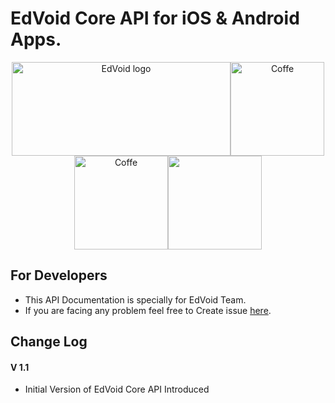 # EdVoid Core API for iOS & Android Apps.
<div align="center">
  <img alt="EdVoid logo" src="https://edvoid.com/wp-content/uploads/2018/12/Screen-Shot-2018-12-26-at-6.46.24-PM.png" width="350px" height="150"><img alt="Coffe" src="http://mgsoftware.ca/wp-content/uploads/2018/10/kisspng-web-development-mobile-app-development-web-applica-5af5e00195e3f7.971403951526063105614.png" height="150"><img alt="Coffe" src="http://technostark.com/wp-content/uploads/2017/07/erp2.png" height="150"><img src="https://upload.wikimedia.org/wikipedia/commons/thumb/3/34/Android_Studio_icon.svg/2000px-Android_Studio_icon.svg.png" height="150">
</div>

## For Developers
- This API Documentation is specially for EdVoid Team.
- If you are facing any problem feel free to Create issue [here](https://github.com/rohitcoder/EdVoid-Core-API-Doc/issues).

## Change Log

#### V 1.1
- Initial Version of EdVoid Core API Introduced
